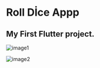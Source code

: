 # Roll Dİce Appp
## My First Flutter project.

![image1](https://lh3.googleusercontent.com/pw/AP1GczPDpPsBlFcjKvtTNoCHoHmLUFdnEA7lQNNdvjWLtTZosCXZmgSxTnCehf3-9juxzn-7NuVb-PATugnBQ7H6Wmxdfr6OLk9YsPaG1u8cxQiFyozjmP35oCwUODDZx6d7NZ6q3NEAs3NLkXtSjDGcCkPVZwN6mz9tp4fy6jRQI1Syq2WiRINv_Stoy8feYM0fn8ulwNbGwOSo4wBokVU6jxH6hwVE4Pzhj_0Is01Ldb75PGeRGZPUQQWHO1O0Y_zZL-8AG2qCzj5gftARJ55Slq2E2ki_Z1A0KVOyxARtKDdnMbKKNEGzcB38Ius-xS0PC9FuzUgB4D8Oyw6HT9OiXX1_eNg676zt-vm5R4Qq4Hds-eDiAjLvJpVxWEi3DnlTX3fW5ViqEJs7gbGaxe-JATEsL37tKiE37_y2EFqp9rW--JhxqQCXaCkAonKGvIbrPo2C-fQPIfpuFj-1qQSYTpplNQttrWh7tzXOrQX-0XbaL-yPLjW8bLfWyX9mEUmZNtC-QxYfsT6LuSRy6koh4atjq9u_VyP1ZKVDY0cy9IRGPGay33CssCrG1yUzI-FJsa-XdkcAyhj3424Ow4JEKleq5SjMXRUGQ1BB7h8Il91Fhibej1dEPyD7NVZp_3W6dvWkvMi4elzAIQDICQaOBHSiJrS7qyt9F8KNZwx3GDGgmLBFffwgNweS_t6LtPDjir244LTNsdLm4BPXsjWwMcf4jZbrw0uioEwnGDgcAi4QtaPcETXaKh59P8F5lu7vmxb-RKqpkWa5-Fc0h6bcqsriUJm3dQUXwXRusPusz3RrKGH73i4v_1bwpfwlS84WxpuT120BFbeVgPNZmSDSflBLoEMxkIIbgBHldgUyltdRTAsu22n-St0Iq16hIGTkZBavcu8EZ-j9kc-yJX6GcDPhGNnCwhDP-OGTZkIPjc8kal7WVPBLkMI8wHes8--4io3YjvGaKEonMh3l9nhSyIzC2cqYvWbRQjqUqGBw1pqBe3tGp-F-R3tpthmHDJiQnRx1AIkgPA3JRYIgHxKkvLb9rr0VzMiwOLN1Fmsop6_RkMnLPW__BnFzf1BWz6q_-nBbYAUDkeloH52jciVILSxkCS6yFVjYxnb2WWdTaxc7TFpf6WCedPxmB5JBpWQ3F-3lL_X5zj1glfCqQquX4-nhaGHzD7zmny40GyFAwfXWAT6fi0nZSfO6HWgSAuRpU8Fnmm4ldQHUFzhwmTsC1MEU318=w410-h911-s-no-gm?authuser=0)

![image2](https://lh3.googleusercontent.com/pw/AP1GczO4DHRQlscyV9SK-HIZa2dD4kt_WlBrZzVtjpF40Sin05GNg-ZdNsvOQPLNM4n5nvmj3pDPRFWEU-6dZhMrCm2k_M_Cd_7bntYYylP1S_CEcxJu9Zw9datrp-YYIbGz-tJzsmXleqU16lPtzEHzyvs5TjvyyGrOOiCeZIJJgekad3ldX1xysjW8dcOJy8PG-9TcJYsAswJaoCRTjyKqBAq7mBtO46wViabqjoJJEXgXwaNfgi5yZFoRmC1b1VfxsOizPbqKLf9D4nt8Qh2rWjUSGdc1SRi6UZVWixUwmocx8N-n6J_HQM0chIAL_quHCw_YC3C7QpGVyYHfKidqPOMlBBzfDdZp4WRvP3WYEeyNxwhIrSfe4fvVyRLmgpgptDAG9GMTbLyn7J2YXNhkEWMoE-UPePu9iM6-9FtSLVqZv2IVBVwujc3uMJtPNZFEv11DzlmxuoSzEwu3StTMXVaUJQnDIq6x4l72p2IYEo-XYPYoRALiScAmr3SK_o6oQtuuZObXUGMYczeXR2WKHCoGj-aAK20Q8rWaWXcCex733-UZkzV2ifKjuLsQRND7aY4hQ7_n2SuQVKAXiHlKYlcLPCYEn7rIVrr_IZKVDblt_gN0iDSDbTZPTV6HAWW4KY47sMv-Pc2pWQk-qFBhBD8U1emF7nPmXYxh8mD4lq_w3yICWa6ODJEt0WC5-WUa6xaWgkrcsof0cOtWNdJe4f7b4i3HoL-xTz6_mWJ96AGvUyiUNp0fY-vfC_IGO075pVZMN80Y3tZon1FVbdXgz6CrWzEt7r6jEef0rHXigI0ZgJilso055e3ygtzjMUFAXjQg6yhwcNLmCCSAlKq7jjmPm1cNzCJkZJWf2JOWS_alsXuvDk3UsRa6dygxqAz061jA86hNOvll9zumPCBZcfH0TYEG-oELiO9iCfTW6wghDsBA4zy7VcUewwVzDPl2KxdSNFaBqADy9YsUndAMEixn0Iv0t6HG3maeZCimKj2S8JAyukAZ5CyHNK_4zOX3ligPR5y4PUBrAaKNaEYe9hYVvfIjkjr7-BgeehyGeMM5UUlXZOEQmvw4RetviRDzq-RdbXQFVFqLvYwztSeX5331iZU34FYY_CNamILJuoim6E7OaEaSjc1mnDA5h6uv9zJ-6WhABRZUDpkfyt82Fax5y-47_Dv0XYaiNYBiUTJws0VAMAQ35PrQOpJQ2GvdiGIwzInM_UmjisyzbF-DLIKsksqA=w410-h911-s-no-gm?authuser=0)
